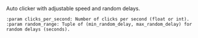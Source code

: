 Auto clicker with adjustable speed and random delays.

    :param clicks_per_second: Number of clicks per second (float or int).
    :param random_range: Tuple of (min_random_delay, max_random_delay) for random delays (seconds).
